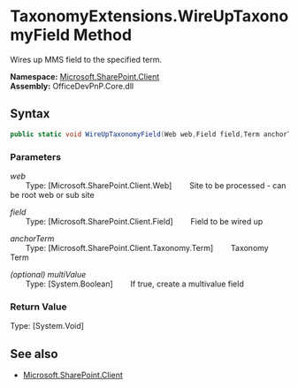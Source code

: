 # TaxonomyExtensions.WireUpTaxonomyField Method  
Wires up MMS field to the specified term.  

**Namespace:** [Microsoft.SharePoint.Client](Microsoft.SharePoint.Client.md)  
**Assembly:** OfficeDevPnP.Core.dll  
## Syntax
```C#
public static void WireUpTaxonomyField(Web web,Field field,Term anchorTerm,Boolean multiValue)
```
### Parameters
*web*  
&emsp;&emsp;Type: [Microsoft.SharePoint.Client.Web] 
&emsp;&emsp;Site to be processed - can be root web or sub site  
  
*field*  
&emsp;&emsp;Type: [Microsoft.SharePoint.Client.Field] 
&emsp;&emsp;Field to be wired up  
  
*anchorTerm*  
&emsp;&emsp;Type: [Microsoft.SharePoint.Client.Taxonomy.Term] 
&emsp;&emsp;Taxonomy Term  
  
*(optional) multiValue*  
&emsp;&emsp;Type: [System.Boolean] 
&emsp;&emsp;If true, create a multivalue field  
  
### Return Value
Type: [System.Void]  

## See also
- [Microsoft.SharePoint.Client](Microsoft.SharePoint.Client.md)
